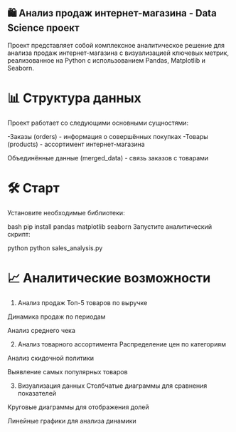 ## 🛍️ Анализ продаж интернет-магазина - Data Science проект

Проект представляет собой комплексное аналитическое решение для анализа продаж интернет-магазина с визуализацией ключевых метрик, реализованное на Python с использованием Pandas, Matplotlib и Seaborn.

# 📊 Структура данных
Проект работает со следующими основными сущностями:

-Заказы (orders) - информация о совершённых покупках
-Товары (products) - ассортимент интернет-магазина

Объединённые данные (merged_data) - связь заказов с товарами

# 🛠️ Старт
Установите необходимые библиотеки:

bash
pip install pandas matplotlib seaborn
Запустите аналитический скрипт:

python
python sales_analysis.py

# 📈 Аналитические возможности
1. Анализ продаж
Топ-5 товаров по выручке

Динамика продаж по периодам

Анализ среднего чека

2. Анализ товарного ассортимента
Распределение цен по категориям

Анализ скидочной политики

Выявление самых популярных товаров

3. Визуализация данных
Столбчатые диаграммы для сравнения показателей

Круговые диаграммы для отображения долей

Линейные графики для анализа динамики
